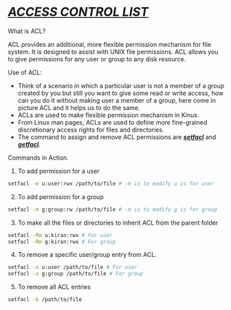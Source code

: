 # <b><ins><i>ACCESS CONTROL LIST</i></ins></b>  
  
What is ACL?  
  
ACL provides an additional, more flexible permission mechanism for file system. It is designed to assist with UNIX file permissions. ACL allows you to give permissions for any user or group to any disk resource.  
  
  
Use of ACL:
* Think of a scenario in which a particular user is not a member of a group created by you but still you want to give some read or write access, how can you do it without making user a member of a group, here come in picture ACL and it helps us to do the same.  
* ACLs are used to make flexible permission mechanism in Kinux.
* From Linux man pages, ACLs are used to define more fine-grained discretionary access rights for files and directories.
* The command to assign and remove ACL permissions are <b><ins><i>setfacl</i></ins></b> and  <b><ins><i>getfacl</i></ins></b>.  
  
Commands in Action.
1. To add permission for a user
```bash
setfacl -m u:user:rwx /path/to/file # -m is to modify u is for user
```  
  
2. To add permission for a group
```bash
setfacl -m g:group:rw /path/to/file # -m is to modify g is for group
```  
  
3. To make all the files or directories to inherit ACL from the parent folder
```bash
setfacl -Rm u:kiran:rwx # For user
setfacl -Rm g:kiran:rwx # For group
```  
  
4. To remove a specific user/group entry from ACL.
```bash
setfacl -x u:user /path/to/file # For user
seffacl -x g:group /path/to/file # For group
```  
  
5. To remove all ACL entries
```bash
setfacl -b /path/to/file
```

